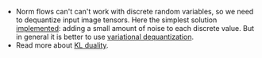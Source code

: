 - Norm flows can't can't work with discrete random variables, so we need to dequantize input image tensors.
Here the simplest solution [implemented](../src/modules/utils/tensors.py): adding a small amount of noise to each discrete value.
But in general it is better to use <a href="https://arxiv.org/abs/1902.00275">variational dequantization</a>.
- Read more about <a href="https://arxiv.org/abs/1605.08803v3">KL duality</a>.
